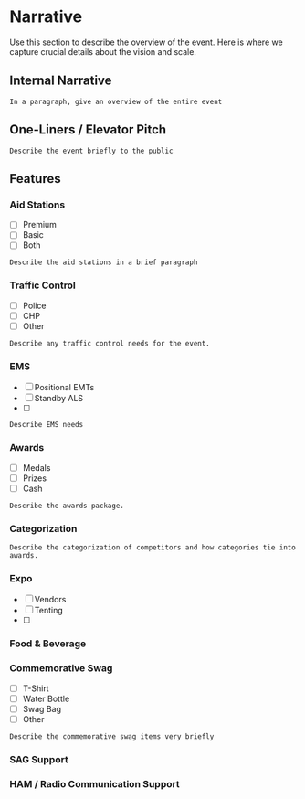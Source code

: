 # Narrative

Use this section to describe the overview of the event. Here is where we capture crucial details about the vision and scale.

## Internal Narrative

```
In a paragraph, give an overview of the entire event
```

## One-Liners / Elevator Pitch

```
Describe the event briefly to the public
```

## Features

### Aid Stations

- [ ] Premium
- [ ] Basic
- [ ] Both

```
Describe the aid stations in a brief paragraph
```

### Traffic Control

- [ ] Police
- [ ] CHP
- [ ] Other

```
Describe any traffic control needs for the event.
```

### EMS
- [ ] Positional EMTs
- [ ] Standby ALS
- [ ] 

```
Describe EMS needs
```

### Awards
- [ ] Medals
- [ ] Prizes
- [ ] Cash

```
Describe the awards package.
```

### Categorization
```
Describe the categorization of competitors and how categories tie into awards.
```

### Expo
- [ ] Vendors
- [ ] Tenting
- [ ] 

### Food & Beverage

### Commemorative Swag

- [ ] T-Shirt
- [ ] Water Bottle
- [ ] Swag Bag
- [ ] Other

```
Describe the commemorative swag items very briefly
```

### SAG Support

### HAM / Radio Communication Support



